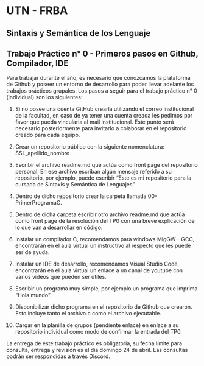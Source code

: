 # UTN - FRBA


## Sintaxis y Semántica de los Lenguaje
## Trabajo Práctico n° 0 - Primeros pasos en Github, Compilador, IDE

Para trabajar durante el año, es necesario que conozcamos la plataforma de Github y poseer un entorno de desarrollo para poder llevar adelante los trabajos prácticos grupales. Los pasos a seguir para el trabajo práctico n° 0 (individual) son los siguientes:
 
1. Si no posee una cuenta GitHub crearla utilizando el correo institucional de la facultad, en caso de ya tener una cuenta creada les pedimos por favor que pueda vincularla al mail institucional. Este punto será necesario posteriormente para invitarlo a colaborar en el repositorio creado para cada equipo.
 
2. Crear un repositorio público con la siguiente nomenclatura: SSL_apellido_nombre
 
3. Escribir el archivo readme.md que actúa como front page del repositorio personal. En ese archivo escriban algún mensaje referido a su repositorio, por ejemplo, puede escribir “Este es mi repositorio para la cursada de Sintaxis y Semántica de Lenguajes”.
 
4. Dentro de dicho repositorio crear la carpeta llamada 00-PrimerProgramaC.
 
5. Dentro de dicha carpeta escribir otro archivo readme.md que actúa como front page de la resolución del TP0 con una breve explicación de lo que van a desarrollar en código.
 
6. Instalar un compilador C, recomendamos para windows MigGW - GCC, encontrarán en el aula virtual un instructivo al respecto que les puede ser de ayuda. 
 
7. Instalar un IDE de desarrollo, recomendamos Visual Studio Code, encontrarán en el aula virtual un enlace a un canal de youtube con varios videos que pueden ser útiles. 
 
8. Escribir un programa muy simple, por ejemplo un programa que imprima “Hola mundo”.
 
9. Disponibilizar dicho programa en el repositorio de Github que crearon. Esto incluye tanto el archivo.c como el archivo ejecutable.
 
10. Cargar en la planilla de grupos (pendiente enlace) en enlace a su repositorio individual como modo de confirmar la entrada del TP0. 

La entrega de este trabajo práctico es obligatoria, su fecha límite para consulta, entrega y revisión es el día domingo 24 de abril. Las consultas podrán ser respondidas a través Discord.
